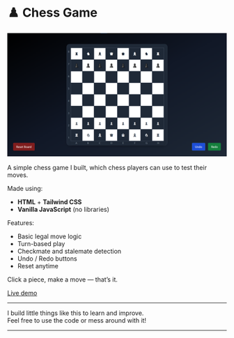 # ♟️ Chess Game

![snapshot](snapshot.png)

A simple chess game I built, which chess players can use to test their moves.  

Made using:
- **HTML** + **Tailwind CSS**
- **Vanilla JavaScript** (no libraries)

Features:
- Basic legal move logic
- Turn-based play
- Checkmate and stalemate detection
- Undo / Redo buttons
- Reset anytime

Click a piece, make a move — that’s it.

[Live demo](https://chess.datturbomoon.space/)

---

I build little things like this to learn and improve.  
Feel free to use the code or mess around with it!

---
